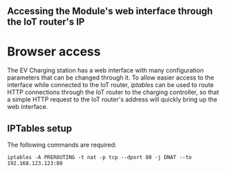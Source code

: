 Accessing the Module's web interface through the IoT router's IP
---

# Browser access

The EV Charging station has a web interface with many configuration parameters that can be changed through it.
To allow easier access to the interface while connected to the IoT router, *iptables* can be used to route HTTP connections
through the IoT router to the charging controller, so that a simple HTTP request to the IoT router's address will quickly bring up the web interface.

## IPTables setup

The following commands are required:

```
iptables -A PREROUTING -t nat -p tcp --dport 80 -j DNAT --to 192.168.123.123:80
```
